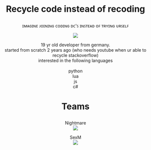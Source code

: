 <h1> 
  <p align="center">
    Recycle code instead of recoding
  </p>
</h1>
<p align="center">
ɪᴍᴀɢɪɴᴇ ᴊᴏɪɴɪɴɢ ᴄᴏᴅɪɴɢ ᴅᴄ'ꜱ ɪɴꜱᴛᴇᴀᴅ ᴏꜰ ᴛʀʏɪɴɢ ᴜʀꜱᴇʟꜰ <br>
</p>
<p align="center">
  <img src="https://s4.gifyu.com/images/standard-3de3bb681e4e53dc1.gif">
</p>

<p align="center">
19 yr old developer from germany. <br>
started from scratch 2 years ago (who needs youtube when ur able to recycle stackoverflow) <br>
interested in the following languages <br><br>
python <br>
lua <br>
js <br>
c# <br>
</p>


<h1> 
  <p align="center">
    Teams
  </p>
</h1>
<p align="center">
Nightmare<br>
<img src="https://s4.gifyu.com/images/standard-5a346556ec251ce6f.gif"><br>
</p>
<p align="center">
SexM<br>
<img src="https://s4.gifyu.com/images/standard-726e87a3d6af5f40f.gif">
</p>

